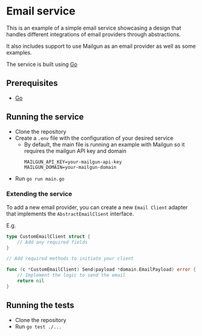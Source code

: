 # Email service

This is an example of a simple email service showcasing a design that handles different integrations of email providers through abstractions.

It also includes support to use Mailgun as an email provider as well as some examples.

The service is built using [Go](https://golang.org/)

## Prerequisites

- [Go](https://golang.org/)

## Running the service

- Clone the repository
- Create a `.env` file with the configuration of your desired service
  - By default, the main file is running an example with Mailgun so it requires the mailgun API key and domain
    ```
    MAILGUN_API_KEY=your-mailgun-api-key
    MAILGUN_DOMAIN=your-mailgun-domain
    ```
- Run `go run main.go`

### Extending the service

To add a new email provider, you can create a new `Email Client` adapter that implements the `AbstractEmailClient` interface.

E.g.
    
```go
type CustomEmailClient struct {
    // Add any required fields
}

// Add required methods to initiate your client

func (c *CustomEmailClient) Send(payload *domain.EmailPayload) error {
	// Implement the logic to send the email
    return nil
}

```


## Running the tests

- Clone the repository
- Run `go test ./...`
